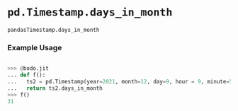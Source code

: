 # `pd.Timestamp.days_in_month`

`pandasTimestamp.days_in_month`

### Example Usage

```py

>>> @bodo.jit
... def f():
...   ts2 = pd.Timestamp(year=2021, month=12, day=9, hour = 9, minute=57, second=44, microsecond=114123)
...   return ts2.days_in_month
>>> f()
31
```
